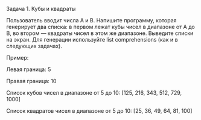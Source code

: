Задача 1. Кубы и квадраты

Пользователь вводит числа A и B. Напишите программу, которая генерирует два списка: в первом лежат кубы чисел в диапазоне от А до В, во втором — квадраты чисел в этом же диапазоне. Выведите списки на экран. Для генерации используйте list comprehensions (как и в следующих задачах).



Пример:

Левая граница: 5

Правая граница: 10



Список кубов чисел в диапазоне от 5 до 10: [125, 216, 343, 512, 729, 1000]

Список квадратов чисел в диапазоне от 5 до 10: [25, 36, 49, 64, 81, 100]